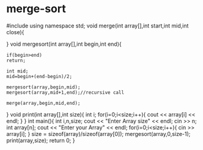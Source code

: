 # merge-sort
#include<iostream>
using namespace std;
void merge(int array[],int start,int mid,int close){
    
    
}
void mergesort(int array[],int begin,int end){

    if(begin>end)
    return;
    
    int mid;
    mid=begin+(end-begin)/2;
    
    mergesort(array,begin,mid);
    mergesort(array,mid+1,end);//recursive call
    
    merge(array,begin,mid,end);
}
void print(int array[],int size){
    int i;
    for(i=0;i<size;i++){
        cout << array[i] << endl;
    }
}
int main(){
    int i,n,size;
    cout << "Enter Array size" << endl;
    cin >> n;
    int array[n];
    cout << "Enter your Array" << endl;
    for(i=0;i<size;i++){
        cin >> array[i];
    }
    size = sizeof(array)/sizeof(array[0]);
    mergesort(array,0,size-1);
    print(array,size);
    return 0;
}
